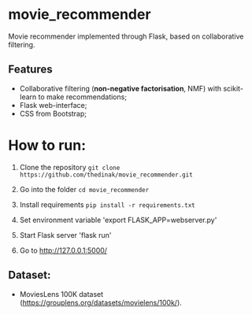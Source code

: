 # movie_recommender
Movie recommender implemented through Flask, based on collaborative filtering.

## Features
* Collaborative filtering (**non-negative factorisation**, NMF) with scikit-learn to make recommendations;
* Flask web-interface;
* CSS from Bootstrap;

# How to run:
1. Clone the repository `git clone https://github.com/thedinak/movie_recommender.git`

2. Go into the folder `cd movie_recommender`

3. Install requirements `pip install -r requirements.txt`

4. Set environment variable 'export FLASK_APP=webserver.py'

5. Start Flask server 'flask run'

6. Go to http://127.0.0.1:5000/

## Dataset:
* MoviesLens 100K dataset (https://grouplens.org/datasets/movielens/100k/).
